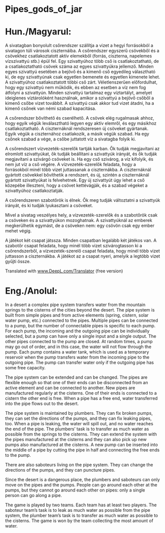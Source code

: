 # Pipes_gods_of_jar

# Hun./Magyarul:

A sivatagban bonyolult csőrendszer szállítja a vizet a hegyi forrásokból a sivatagon túli városok ciszternáiba. A csőrendszer egyszerű csövekből és a csövekhez csatlakoztatott aktív elemekből (forrás, ciszterna, napelemes vízszivattyú stb.) épül fel. Egy szivattyúhoz több cső is csatlakoztatható, de a csatlakoztatható csövek száma az egyes szivattyúkra jellemző. Minden egyes szivattyú esetében a bejövő és a kimenő cső egyedileg választható ki, de egy szivattyúnak csak egyetlen bemenete és egyetlen kimenete lehet. A szivattyúhoz csatlakoztatott többi cső zárt. Véletlenszerűen előfordulhat, hogy egy szivattyú nem működik, és ebben az esetben a víz nem fog átfolyni a szivattyún. Minden szivattyú tartalmaz egy víztartályt, amelyet ideiglenes víztárolóként használnak, amikor a szivattyú a bejövő csőből a kimenő csőbe vizet továbbít. A szivattyú csak akkor tud vizet átadni, ha a kimenő csőnek van némi szabad kapacitása.

A csőrendszer bővíthető és cserélhető. A csövek elég rugalmasak ahhoz, hogy egyik végük leválasztható legyen egy aktív elemről, és egy másikhoz csatlakoztatható. A ciszternáknál rendszeresen új csöveket gyártanak. Egyik végük a ciszternához csatlakozik, a másik végük szabad. Ha egy csőnek szabad a vége, a csőbe juttatott víz a sivatagba folyik ki.

A csőrendszert vízvezeték-szerelők tartják karban. Ők tudják megjavítani az elromlott szivattyúkat, ők tudják beállítani a szivattyúk irányát, és ők tudják megjavítani a szivárgó csöveket is. Ha egy cső szivárog, a víz kifolyik, és nem jut víz a cső végére. A vízvezeték-szerelők feladata, hogy a forrásokból minél több vizet juttassanak a ciszternákba. A ciszternáknál gyártott csövekkel bővíthetik a rendszert, és új, szintén a ciszternáknál gyártott szivattyúkat is felvehetnek. Egy új szivattyút úgy lehet a cső közepébe illeszteni, hogy a csövet kettévágják, és a szabad végeket a szivattyúhoz csatlakoztatják.

A csőrendszeren szabotőrök is élnek. Ők meg tudják változtatni a szivattyúk irányát, és ki tudják lyukasztani a csöveket.

Mivel a sivatag veszélyes hely, a vízvezeték-szerelők és a szabotőrök csak a csöveken és a szivattyúkon mozoghatnak. A szivattyúknál az emberek megkerülhetik egymást, de a csöveken nem: egy csövön csak egy ember mehet végig.

A játékot két csapat játssza. Minden csapatban legalább két játékos van. A szabotőr csapat feladata, hogy minél több vizet szivárogtasson ki a csőrendszerből, a vízvezeték-szerelő csapat feladata, hogy minél több vizet juttasson a ciszternákba. A játékot az a csapat nyeri, amelyik a legtöbb vizet gyűjti össze.

Translated with www.DeepL.com/Translator (free version)

# Eng./Anolul:

In a desert a complex pipe system transfers water from the mountain springs to the cisterns of the cities beyond the desert. The pipe system is built from simple pipes and from active elements (spring, cistern, solar water pump, etc.) connected to the pipes. Multiple pipes can be connected to a pump, but the number of connectable pipes is specific to each pump. For each pump, the incoming and the outgoing pipe can be individually selected, but a pump can have only a single input and a single output. The other pipes connected to the pump are closed. At random times, a pump may go out of order, and in this case, the water will not flow through the pump. Each pump contains a water tank, which is used as a temporary reservoir when the pump transfers water from the incoming pipe to the outgoing pipe. The pump can transfer water only if the outgoing pipe has some free capacity.

The pipe system can be extended and can be changed. The pipes are flexible enough so that one of their ends can be disconnected from an active element and can be connected to another. New pipes are manufactured regularly at the cisterns. One of their ends is connected to a cistern the other end is free. When a pipe has a free end, water transferred into the pipe flows out to the desert.

The pipe system is maintained by plumbers. They can fix broken pumps, they can set the directions of the pumps, and they can fix leaking pipes, too. When a pipe is leaking, the water will spill out, and no water reaches the end of the pipe. The plumbers’ task is to transfer as much water as possible from the springs to the cisterns. They can extend the system with the pipes manufactured at the cisterns and they can also pick up new pumps also manufactured at the cisterns. A new pump can be inserted into the middle of a pipe by cutting the pipe in half and connecting the free ends to the pump.

There are also saboteurs living on the pipe system. They can change the directions of the pumps, and they can puncture pipes.

Since the desert is a dangerous place, the plumbers and saboteurs can only move on the pipes and the pumps. People can go around each other at the pumps, but they cannot go around each other on pipes: only a single person can go along a pipe.

The game is played by two teams. Each team has at least two players. The saboteur team’s task is to leak as much water as possible from the pipe system, the plumber team’s task is to transfer as much water as possible to the cisterns. The game is won by the team collecting the most amount of water.
